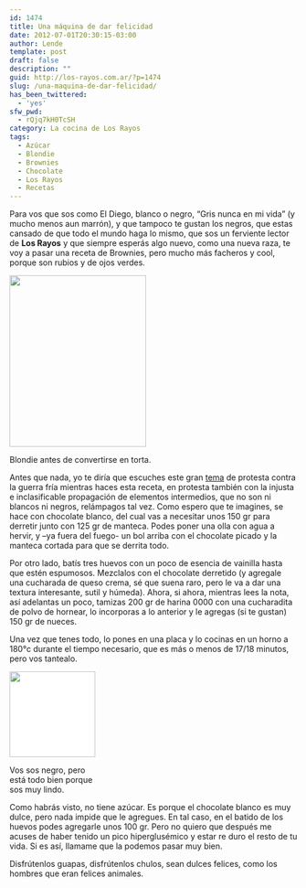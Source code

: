 ```yaml
---
id: 1474
title: Una máquina de dar felicidad
date: 2012-07-01T20:30:15-03:00
author: Lende
template: post
draft: false
description: ""
guid: http://los-rayos.com.ar/?p=1474
slug: /una-maquina-de-dar-felicidad/
has_been_twittered:
  - 'yes'
sfw_pwd:
  - rQjq7kH0TcSH
category: La cocina de Los Rayos
tags:
  - Azúcar
  - Blondie
  - Brownies
  - Chocolate
  - Los Rayos
  - Recetas
---
```

Para vos que sos como El Diego, blanco o negro, “Gris nunca en mi vida” (y mucho menos aun marrón), y que tampoco te gustan los negros, que estas cansado de que todo el mundo haga lo mismo, que sos un ferviente lector de **Los Rayos** y que siempre esperás algo nuevo, como una nueva raza, te voy a pasar una receta de Brownies, pero mucho más facheros y cool, porque son rubios y de ojos verdes.

<div id="attachment_1475" style="width: 249px" class="wp-caption alignleft">
  <a href="http://los-rayos.com/wp-content/uploads/2012/06/blondie.jpg"><img aria-describedby="caption-attachment-1475" class="size-medium wp-image-1475" title="blondie" src="https://los-rayos.com/wp-content/uploads/2012/06/blondie-239x300.jpg" alt="" width="239" height="300" srcset="https://los-rayos.com/wp-content/uploads/2012/06/blondie-239x300.jpg 239w, https://los-rayos.com/wp-content/uploads/2012/06/blondie.jpg 383w" sizes="(max-width: 239px) 100vw, 239px" /></a>
  
  <p id="caption-attachment-1475" class="wp-caption-text">
    Blondie antes de convertirse en torta.
  </p>
</div>

Antes que nada, yo te diría que escuches este gran <a href="http://www.youtube.com/watch?v=9whehyybLqU&feature=related" target="_blank">tema</a> de protesta contra la guerra fría mientras haces esta receta, en protesta también con la injusta e inclasificable propagación de elementos intermedios, que no son ni blancos ni negros, relámpagos tal vez. Como espero que te imagines, se hace con chocolate blanco, del cual vas a necesitar unos 150 gr para derretir junto con 125 gr de manteca. Podes poner una olla con agua a hervir, y –ya fuera del fuego- un bol arriba con el chocolate picado y la manteca cortada para que se derrita todo.

Por otro lado, batís tres huevos con un poco de esencia de vainilla hasta que estén espumosos. Mezclalos con el chocolate derretido (y agregale una cucharada de queso crema, sé que suena raro, pero le va a dar una textura interesante, sutil y húmeda). Ahora, si ahora, mientras lees la nota, así adelantas un poco, tamizas 200 gr de harina 0000 con una cucharadita de polvo de hornear, lo incorporas a lo anterior y le agregas (si te gustan) 150 gr de nueces.

Una vez que tenes todo, lo pones en una placa y lo cocinas en un horno a 180°c durante el tiempo necesario, que es más o menos de 17/18 minutos, pero vos tantealo.

<div style="width: 160px" class="wp-caption alignright">
  <a style="text-decoration: underline;" href="http://los-rayos.com/wp-content/uploads/2012/06/1990-negro.jpg"><img class="size-thumbnail wp-image-1476" style="border-color: #dddddd; background-color: #ffffff;" title="1990-negro" src="https://los-rayos.com/wp-content/uploads/2012/06/1990-negro-150x150.jpg" alt="" width="150" height="150" /></a>
  
  <p class="wp-caption-text">
    Vos sos negro, pero está todo bien porque sos muy lindo.
  </p>
</div>

<div>
</div>

Como habrás visto, no tiene azúcar. Es porque el chocolate blanco es muy dulce, pero nada impide que le agregues. En tal caso, en el batido de los huevos podes agregarle unos 100 gr. Pero no quiero que después me acuses de haber tenido un pico hiperglusémico y estar re duro el resto de tu vida. Si es así, llamame que la podemos pasar muy bien.

Disfrútenlos guapas, disfrútenlos chulos, sean dulces felices, como los hombres que eran felices animales.
